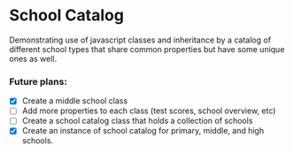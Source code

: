 # School Catalog

Demonstrating use of javascript classes and inheritance by a catalog of different
school types that share common properties but have some unique ones as well.

### Future plans:
- [X] Create a middle school class  
- [ ] Add more properties to each class (test scores, school overview, etc)  
- [ ] Create a school catalog class that holds a collection of schools  
- [X] Create an instance of school catalog for primary, middle, and high schools.  